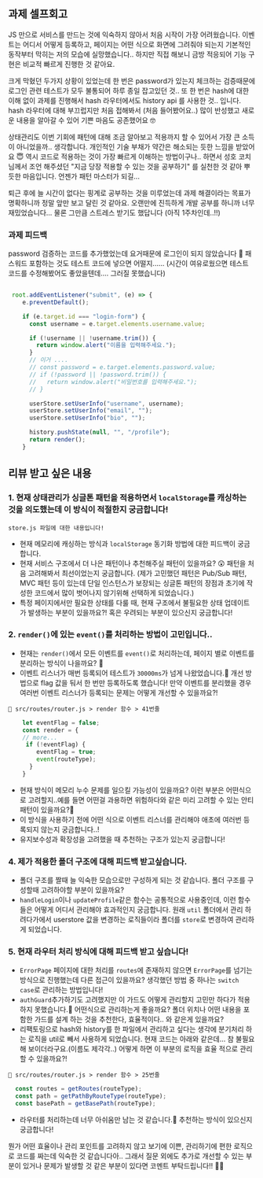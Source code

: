 
## 과제 셀프회고

JS 만으로 서비스를 만드는 것에 익숙하지 않아서 처음 시작이 가장 어려웠습니다. 이벤트는 어디서 어떻게 등록하고, 페이지는 어떤 식으로 화면에 그려줘야 되는지 기본적인 동작부터 막히는 저의 모습에 실망했습니다.. 하지만 직접 해보니 금방 적응되어 기능 구현은 비교적 빠르게 진행한 것 같아요.

크게 막혔던 두가지 상황이 있었는데
한 번은 password가 있는지 체크하는 검증때문에 로그인 관련 테스트가 모두 불통되어 하루 종일 잡고있던 것..
또 한 번은 hash에 대한 이해 없이 과제를 진행해서 hash 라우터에서도 history api 를 사용한 것.. 입니다.
hash 라우터에 대해 부끄럽지만 처음 접해봐서 (처음 들어봤어요..) 많이 반성했고 새로운 내용을 알아갈 수 있어 기쁜 마음도 공존했어요 🤓 

상태관리도 이번 기회에 패턴에 대해 조금 알아보고 적용까지 할 수 있어서 가장 큰 소득이 아니었을까.. 생각합니다. 개인적인 기술 부채가 약간은 해소되는 듯한 느낌을 받았어요 😇 역시 코드로 적용하는 것이 가장 빠르게 이해하는 방법이구나.. 하면서 성호 코치님께서 조언 해주셨던 "지금 당장 적용할 수 있는 것을 공부하기" 를 실천한 것 같아 뿌듯한 마음입니다. 언젠가 패턴 마스터가 되길...

퇴근 후에 늘 시간이 없다는 핑계로 공부하는 것을 미루었는데 과제 해결이라는 목표가 명확하니까 정말 앞만 보고 달린 것 같아요. 오랜만에 진득하게 개발 공부를 하니까 너무 재밌었습니다... 물론 그만큼 스트레스 받기도 했답니다 (아직 1주차인데..!!)


<!-- 과제에 대한 회고를 작성해주세요 -->


### 과제 피드백

password 검증하는 코드를 추가했었는데 요거때문에 로그인이 되지 않았습니다 🥲
패스워드 포함하는 것도 테스트 코드에 넣으면 어떨지......
(시간이 여유로웠으면 테스트 코드를 수정해봤어도 좋았을텐데.... 그러질 못했습니다)

```js

 root.addEventListener("submit", (e) => {
    e.preventDefault();

    if (e.target.id === "login-form") {
      const username = e.target.elements.username.value;

      if (!username || !username.trim()) {
        return window.alert("이름을 입력해주세요.");
      }
      // 이거 ....
      // const password = e.target.elements.password.value;
      // if (!password || !password.trim()) {
      //   return window.alert("비밀번호를 입력해주세요.");
      // }

      userStore.setUserInfo("username", username);
      userStore.setUserInfo("email", "");
      userStore.setUserInfo("bio", "");

      history.pushState(null, "", "/profile");
      return render();
    }
```
<!-- 예시
- 과제에서 모호하거나 애매했던 부분
- 과제에서 좋았던 부분
-->
## 리뷰 받고 싶은 내용

### 1. 현재 상태관리가 싱글톤 패턴을 적용하면서 `localStorage`를 캐싱하는 것을 의도했는데 이 방식이 적절한지 궁금합니다!
`store.js 파일에 대한 내용입니다!`
- 현재 메모리에 캐싱하는 방식과 `localStorage` 동기화 방법에 대한 피드백이 궁금합니다. 
- 현재 서비스 구조에서 더 나은 패턴이나 추천해주실 패턴이 있을까요? 😲 
패턴을 처음 고려해봐서 최선이었는지 궁금합니다. (제가 고민했던 패턴은 Pub/Sub 패턴, MVC 패턴 등이 있는데 단일 인스턴스가 보장되는 싱글톤 패턴의 장점과 초기에 작성한 코드에서 많이 벗어나지 않기위해 선택하게 되었습니다.)
- 특정 페이지에서만 필요한 상태를 다룰 때, 현재 구조에서 불필요한 상태 업데이트가 발생하는 부분이 있을까요?! 
혹은 우려되는 부분이 있으신지 궁금합니다!

### 2. `render()`에 있는 `event()`를 처리하는 방법이 고민입니다..
- 현재는 `render()`에서 모든 이벤트를 `event()`로 처리하는데, 페이지 별로 이벤트를 분리하는 방식이 나을까요? 🧐 
- 이벤트 리스너가 매번 등록되어 테스트가 `30000ms`가 넘게 나왔었습니다.🥲 
개선 방법으로 flag 값을 둬서 한 번만 등록하도록 했습니다!
만약 이벤트를 분리했을 경우 여러번 이벤트 리스너가 등록되는 문제는 어떻게 개선할 수 있을까요?! 

`📁 src/routes/router.js > render 함수 > 41번줄 `
```js
    let eventFlag = false;
    const render = {
    // more... 
     if (!eventFlag) {
        eventFlag = true;
        event(routeType);
      }
    }
```
- 현재 방식이 메모리 누수 문제를 일으킬 가능성이 있을까요? 
이런 부분은 어떤식으로 고려할지..예를 들면 어떤걸 과용하면 위험하다와 같은 미리 고려할 수 있는 안티패턴이 있을까요?🧐
- 이 방식을 사용하기 전에 어떤 식으로 이벤트 리스너를 관리해야 애초에 여러번 등록되지 않는지 궁금합니다..!
- 유지보수성과 확장성을 고려했을 때 추천하는 구조가 있는지 궁금합니다!



### 4. 제가 적용한 폴더 구조에 대해 피드백 받고싶습니다.
- 폴더 구조를 짤때 늘 익숙한 모습으로만 구성하게 되는 것 같습니다. 폴더 구조를 구성할때 고려하야할 부분이 있을까요? 
- `handleLogin`이나 `updateProfile`같은 함수는 공통적으로 사용중인데, 이런 함수들은 어떻게 어디서 관리해야 효과적인지 궁금합니다. 원래 `util` 폴더에서 관리 하려다가에서 userstore 값을 변경하는 로직들이라 폴더를 `store`로 변경하여 관리하게 되었습니다.

### 5. 현재 라우터 처리 방식에 대해 피드백 받고 싶습니다!
- `ErrorPage` 페이지에 대한 처리를 `routes`에 존재하지 않으면 `ErrorPage`를 넘기는 방식으로 진행했는데 다른 접근이 있을까요? 
생각했던 방법 중 하나는 `switch case`로 관리하는 방법입니다!
- `authGuard`추가하기도 고려했지만 이 가드도 어떻게 관리할지 고민만 하다가 적용하지 못했습니다.🥲
 어떤식으로 관리하는게 좋을까요? 폴더 위치나 어떤 내용을 포함한 가드를 설계 하는 것을 추천한다, 효율적이다.. 와 같은게 있을까요?
- 리팩토링으로 hash와 history를 한 파일에서 관리하고 싶다는 생각에 분기처리 하는 로직을 util로 빼서 사용하게 되었습니다. 
현재 코드는 아래와 같은데... 참 불필요해 보이더라구요.(이름도 제각각..) 어떻게 하면 이 부분의 로직을 효율 적으로 관리할 수 있을까요?!

`📁 src/routes/router.js > render 함수 > 25번줄 `
```js 
  const routes = getRoutes(routeType);
  const path = getPathByRouteType(routeType);
  const basePath = getBasePath(routeType);
```
- 라우터를 처리하는데 너무 아쉬움만 남는 것 같습니다.🥲 추천하는 방식이 있으신지 궁금합니다!

뭔가 어떤 효율이나 관리 포인트를 고려하지 않고 보기에 이쁜, 관리하기에 편한 로직으로 코드를 짜는데 익숙한 것 같습니다아..
그래서 질문 외에도 추가로 개선할 수 있는 부분이 있거나 문제가 발생할 것 같은 부분이 있다면 코멘트 부탁드립니다!! 🙇‍♀️

